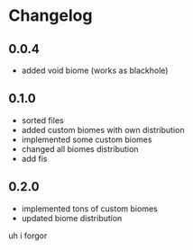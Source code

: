 # Changelog

## 0.0.4

- added void biome (works as blackhole)

## 0.1.0

- sorted files
- added custom biomes with own distribution
- implemented some custom biomes
- changed all biomes distribution
- add fis

## 0.2.0

- implemented tons of custom biomes
- updated biome distribution

uh i forgor
